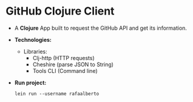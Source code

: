 # GitHub Clojure Client

- A **Clojure** App built to request the GitHub API and get its information.

 
- **Technologies:**
  - Libraries:
    - Clj-http (HTTP requests)
    - Cheshire (parse JSON to String)
    - Tools CLI (Command line)


- **Run project:**

  `lein run --username rafaalberto`